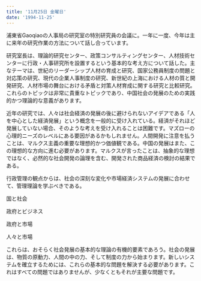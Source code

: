 ```yaml
---
title: '11月25日 金曜日'
date: '1994-11-25'
---
```


浦東省Gaoqiaoの人事局の研究室の特別研究員の会議に。一年に一度、今年は主に来年の研究作業の方法について話し合っています。

研究室長は、理論的研究センター、政策コンサルティングセンター、人材技術センターに行政・人事研究所を設置するという基本的な考え方について話した。主なテーマは、世紀のリーダーシップ人材の育成と研究、国家公務員制度の問題と対応策の研究、現代の企業人事制度の研究、新世紀の上海における人材の質と開発研究、人材市場の舞台における矛盾と対策人材育成に関する研究と比較研究。これらのトピックは非常に貴重なトピックであり、中国社会の発展のための実践的かつ理論的な意義があります。

近年の研究では、人々は社会経済の発展の後に避けられないアイデアである「人を中心とした経済発展」という概念を一般的に受け入れている。経済がそれほど発展していない場合、そのような考えを受け入れることは困難です。マズローの心理的ニーズのレベルにある要因があるかもしれません。人間開発に注意を払うことは、マルクス主義の重要な理想的かつ価値観である。中国の発展はまた、この理想的な方向に進む必要があります。マルクスが言ったことは、抽象的な理想ではなく、必然的な社会開発の論理を含む、開発された商品経済の検討の結果である。

行政管理の観点からは、社会の深刻な変化や市場経済システムの発展に合わせて、管理理論を学ぶべきである。

国と社会

政府とビジネス

政府と市場

人々と市場

これらは、おそらく社会発展の基本的な理論の有機的要素であろう。社会の発展は、物質の原動力、人間の中の力、そして制度の力から始まります。新しいシステムを確立するためには、これらの基本的な問題を解決する必要があります。これはすべての問題ではありませんが、少なくともそれが主要な問題です。

